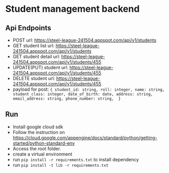 # Student management backend

## Api Endpoints

- POST url: <https://steel-league-241504.appspot.com/api/v1/students>
- GET student list url: <https://steel-league-241504.appspot.com/api/v1/students>
- GET student detail url: <https://steel-league-241504.appspot.com/api/v1/students/455>
- UPDATE(PUT) student url: <https://steel-league-241504.appspot.com/api/v1/students/455>
- DELETE student url: <https://steel-league-241504.appspot.com/api/v1/students/455>
- payload for post: `{ student_id: string, roll: integer, name: string, student_class: integer,
date_of_birth: date, address: string, email_address: string, phone_number: string, 
}`
## Run
- Install google cloud sdk
- Follow the instruction on <https://cloud.google.com/appengine/docs/standard/python/getting-started/python-standard-env>
- Access the root folder.
- create a virtual environment
- run `pip install -r requirements.txt` to install dependency
- run `pip install -t lib -r requirements.txt`